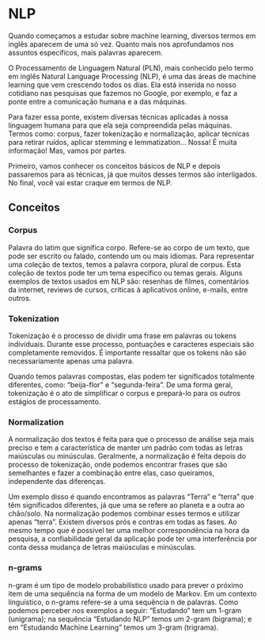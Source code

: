 # NLP 

Quando começamos a estudar sobre machine learning, diversos termos em inglês aparecem de uma só vez. Quanto mais nos aprofundamos nos assuntos específicos, mais palavras aparecem.

O Processamento de Linguagem Natural (PLN), mais conhecido pelo termo em inglês Natural Language Processing (NLP), é uma das áreas de machine learning que vem crescendo todos os dias. Ela está inserida no nosso cotidiano nas pesquisas que fazemos no Google, por exemplo, e faz a ponte entre a comunicação humana e a das máquinas.

Para fazer essa ponte, existem diversas técnicas aplicadas à nossa linguagem humana para que ela seja compreendida pelas máquinas. Termos como: corpus, fazer tokenização e normalização, aplicar técnicas para retirar ruídos, aplicar stemming e lemmatization… Nossa! É muita informação! Mas, vamos por partes.

Primeiro, vamos conhecer os conceitos básicos de NLP e depois passaremos para as técnicas, já que muitos desses termos são interligados. No final, você vai estar craque em termos de NLP.

## Conceitos
### Corpus
Palavra do latim que significa corpo. Refere-se ao corpo de um texto, que pode ser escrito ou falado, contendo um ou mais idiomas. Para representar uma coleção de textos, temos a palavra corpora, plural de corpus. Esta coleção de textos pode ter um tema específico ou temas gerais. Alguns exemplos de textos usados em NLP são: resenhas de filmes, comentários da internet, reviews de cursos, críticas à aplicativos online, e-mails, entre outros.

### Tokenization
Tokenização é o processo de dividir uma frase em palavras ou tokens individuais. Durante esse processo, pontuações e caracteres especiais são completamente removidos. É importante ressaltar que os tokens não são necessariamente apenas uma palavra.

Quando temos palavras compostas, elas podem ter significados totalmente diferentes, como: “beija-flor” e “segunda-feira”. De uma forma geral, tokenização é o ato de simplificar o corpus e prepará-lo para os outros estágios de processamento.

### Normalization
A normalização dos textos é feita para que o processo de análise seja mais preciso e tem a característica de manter um padrão com todas as letras maiúsculas ou minúsculas. Geralmente, a normalização é feita depois do processo de tokenização, onde podemos encontrar frases que são semelhantes e fazer a combinação entre elas, caso queiramos, independente das diferenças.

Um exemplo disso é quando encontramos as palavras “Terra” e “terra” que têm significados diferentes, já que uma se refere ao planeta e a outra ao chão/solo. Na normalização podemos combinar esses termos e utilizar apenas “terra”. Existem diversos prós e contras em todas as fases. Ao mesmo tempo que é possível ter uma melhor correspondência na hora da pesquisa, a confiabilidade geral da aplicação pode ter uma interferência por conta dessa mudança de letras maiúsculas e minúsculas.

### n-grams
n-gram é um tipo de modelo probabilístico usado para prever o próximo item de uma sequência na forma de um modelo de Markov. Em um contexto linguístico, o n-grams refere-se a uma sequência n de palavras. Como podemos perceber nos exemplos a seguir: “Estudando” tem um 1-gram (unigrama); na sequência “Estudando NLP” temos um 2-gram (bigrama); e em “Estudando Machine Learning” temos um 3-gram (trigrama).

